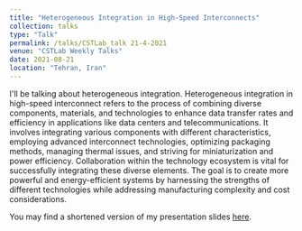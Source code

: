 ```yaml
---
title: "Heterogeneous Integration in High-Speed Interconnects"
collection: talks
type: "Talk"
permalink: /talks/CSTLab_talk 21-4-2021
venue: "CSTLab Weekly Talks"
date: 2021-08-21
location: "Tehran, Iran"
---
```



I'll be talking about heterogeneous integration. Heterogeneous integration in high-speed interconnect refers to the process of combining diverse components, materials, and technologies to enhance data transfer rates and efficiency in applications like data centers and telecommunications. It involves integrating various components with different characteristics, employing advanced interconnect technologies, optimizing packaging methods, managing thermal issues, and striving for miniaturization and power efficiency. Collaboration within the technology ecosystem is vital for successfully integrating these diverse elements. The goal is to create more powerful and energy-efficient systems by harnessing the strengths of different technologies while addressing manufacturing complexity and cost considerations.

You may find a shortened version of my presentation slides [here](https://MiladSeyedi.github.io/files/Heterogeneous-Integration.pdf).
